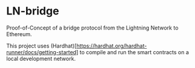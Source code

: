 # LN-bridge

Proof-of-Concept of a bridge protocol from the Lightning Network to Ethereum. 

This project uses (Hardhat)[https://hardhat.org/hardhat-runner/docs/getting-started] to compile and run the smart contracts on a local development network. 
